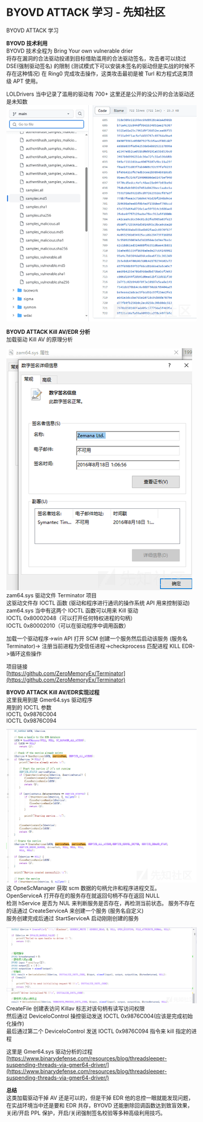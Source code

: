 

# BYOVD ATTACK 学习 - 先知社区

BYOVD ATTACK 学习



**BYOVD 技术利用**  
BYOVD 技术全程为 Bring Your own vulnerable drier  
将存在漏洞的合法驱动投递到目标借助滥用的合法驱动签名，攻击者可以绕过 DSE(强制驱动签名) 的限制 (测试模式下可以安装未签名的驱动但是实战的时候不存在这种情况) 在 Ring0 完成攻击操作，这类攻击最初是被 Turl 和方程式这类顶级 APT 使用。

LOLDrivers 当中记录了滥用的驱动有 700+ 这里还是公开的没公开的合法驱动还是未知数  
[![](assets/1701606878-5bdd3e298c2a6ffc80effea87437ab4b.png)](https://xzfile.aliyuncs.com/media/upload/picture/20231026215048-ab2155fa-7406-1.png)

**BYOVD ATTACK Kill AV/EDR 分析**  
加载驱动 Kill AV 的原理分析

[![](assets/1701606878-e6c3907ea578c7670c38fb8edfae8eff.png)](https://xzfile.aliyuncs.com/media/upload/picture/20231026233130-bc962938-7414-1.png)  
zam64.sys 驱动文件 Terminator 项目  
这驱动文件存 IOCTL 函数 (驱动和程序进行通讯的操作系统 API 用来控制驱动)  
zam64.sys 当中有这两个 IOCTL 函数可以用来 Kill 驱动  
IOCTL 0x80002048（可以打开任何特权进程的句柄）  
IOCTL 0x80002010（可以在驱动程序中调用函数）

加载一个驱动程序->win API 打开 SCM 创建一个服务然后启动该服务 (服务名 Terminator)-> 注册当前进程为受信任进程->checkprocess 匹配进程 KILL EDR->循环这些操作

项目链接  
[https://github.com/ZeroMemoryEx/Terminator](https://github.com/ZeroMemoryEx/Terminator)

**BYOVD ATTACK Kill AV/EDR实现过程**  
这里我用到是 Gmer64.sys 驱动程序  
用到的 IOCTL 参数  
IOCTL 0x9876C004  
IOCTL 0x9876C094

[![](assets/1701606878-a7e1c5fc7262516d077d15be6c88f55e.png)](https://xzfile.aliyuncs.com/media/upload/picture/20231027003445-9238f19e-741d-1.png)  
这 OpneScManager 获取 scm 数据的句柄允许和程序进程交互。  
OpenServiceA 打开存在的服务存在就返回句柄不存在返回 NULL  
检测 hService 是否为 NUL 来判断服务是否存在，再检测当前状态。 
服务不存在的话通过 CreateServiceA 来创建一个服务 (服务名自定义)  
服务创建完成后通过 StartServiceA 启动刚刚创建的服务

[![](assets/1701606878-ba8548cc469d89e55a88ffc3ce0d75e1.png)](https://xzfile.aliyuncs.com/media/upload/picture/20231027005903-f7b55d84-7420-1.png)  
CreateFile 创建表访问 Killav 标志对该句柄有读写访问权限  
然后通过 DeviceIoControl 操控驱动发送 IOCTL 0x9876C004(应该是完成初始化操作)  
最后通过第二个 DeviceIoControl 发送 IOCTL 0x9876C094 指令来 kill 指定的进程

这里是 Gmer64.sys 驱动分析的过程  
[https://www.binarydefense.com/resources/blog/threadsleeper-suspending-threads-via-gmer64-driver/](https://www.binarydefense.com/resources/blog/threadsleeper-suspending-threads-via-gmer64-driver/)

**总结**  
这类加载驱动干掉 AV 还是可以的，但是干掉 EDR 他的总控一眼就能发现问题，在实战环境当中还是要和 EDR 共存，BYOVD 还能删除回调函数达到致盲效果，关闭/开启 PPL 保护，开启/关闭强制签名校验等多种高级利用技巧。
